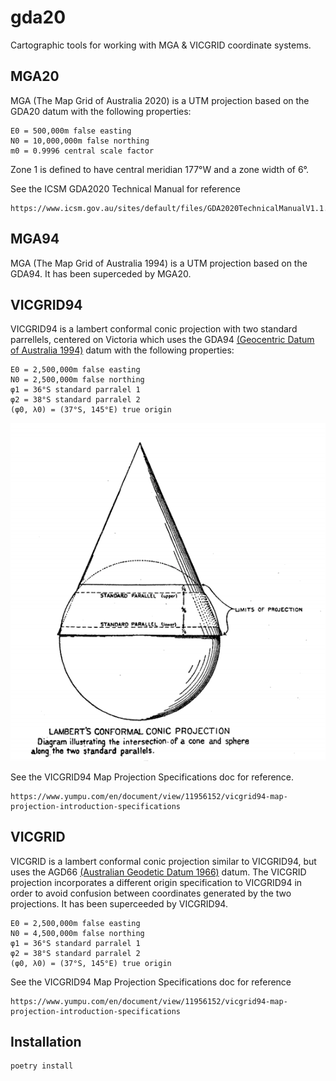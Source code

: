 # gda20
Cartographic tools for working with MGA & VICGRID coordinate systems.

## MGA20

MGA (The Map Grid of Australia 2020) is a UTM projection based on the GDA20 datum with the following properties:
```
E0 = 500,000m false easting
N0 = 10,000,000m false northing
m0 = 0.9996 central scale factor
```

Zone 1 is defined to have central meridian 177°W and a zone width of 6°.

See the ICSM GDA2020 Technical Manual for reference
```
https://www.icsm.gov.au/sites/default/files/GDA2020TechnicalManualV1.1.1.pdf
```

## MGA94
MGA (The Map Grid of Australia 1994) is a UTM projection based on the GDA94. It has been superceded by MGA20.


## VICGRID94

VICGRID94 is a lambert conformal conic projection with two standard parrellels, centered on Victoria which uses the GDA94 [(Geocentric Datum of Australia 1994)](https://www.icsm.gov.au/datum/geocentric-datum-australia-1994-gda94) datum with the following properties:

```
E0 = 2,500,000m false easting
N0 = 2,500,000m false northing
φ1 = 36°S standard parralel 1
φ2 = 38°S standard parralel 2
(φ0, λ0) = (37°S, 145°E) true origin
```

<img src="assets/lambert-conic-illustration.png">

See the VICGRID94 Map Projection Specifications doc for reference.

```
https://www.yumpu.com/en/document/view/11956152/vicgrid94-map-projection-introduction-specifications
```

## VICGRID

VICGRID is a lambert conformal conic projection similar to VICGRID94, but uses the AGD66 [(Australian Geodetic Datum 1966)](https://www.icsm.gov.au/datum/australian-geodetic-datum-196684-agd#:~:text=It%20was%20proclaimed%20in%20the,origin%20point%3A%20Johnston%20Geodetic%20Station.) datum. The VICGRID projection incorporates a different origin specification to VICGRID94 in order to avoid confusion between coordinates generated by the two projections. It has been superceeded by VICGRID94.

```
E0 = 2,500,000m false easting
N0 = 4,500,000m false northing
φ1 = 36°S standard parralel 1
φ2 = 38°S standard parralel 2
(φ0, λ0) = (37°S, 145°E) true origin
```

See the VICGRID94 Map Projection Specifications doc for reference

```
https://www.yumpu.com/en/document/view/11956152/vicgrid94-map-projection-introduction-specifications
```

## Installation
```
poetry install
```
